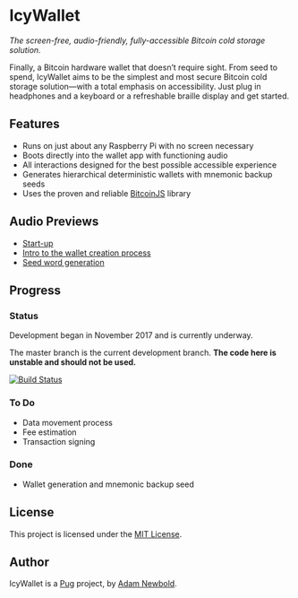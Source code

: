 # IcyWallet

_The screen-free, audio-friendly, fully-accessible Bitcoin cold storage solution._

Finally, a Bitcoin hardware wallet that doesn’t require sight. From seed to spend, IcyWallet aims to be the simplest and most secure Bitcoin cold storage solution—with a total emphasis on accessibility. Just plug in headphones and a keyboard or a refreshable braille display and get started.

## Features

* Runs on just about any Raspberry Pi with no screen necessary
* Boots directly into the wallet app with functioning audio
* All interactions designed for the best possible accessible experience
* Generates hierarchical deterministic wallets with mnemonic backup seeds
* Uses the proven and reliable [BitcoinJS](https://bitcoinjs.org) library

## Audio Previews

* [Start-up](previews/welcome.mp3)
* [Intro to the wallet creation process](previews/new_wallet.mp3)
* [Seed word generation](previews/seed_word.mp3)

## Progress

### Status

Development began in November 2017 and is currently underway.

The master branch is the current development branch. **The code here is unstable and should not be used.**

[![Build Status](https://travis-ci.org/pugsh/IcyWallet.svg?branch=master)](https://travis-ci.org/pugsh/IcyWallet)

### To Do

* Data movement process
* Fee estimation
* Transaction signing

### Done

* Wallet generation and mnemonic backup seed

## License

This project is licensed under the [MIT License](LICENSE.md).

## Author

IcyWallet is a [Pug](https://pug.sh) project, by [Adam Newbold](https://github.com/newbold).